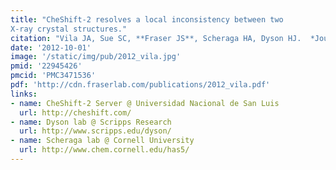 ```yaml
---
title: "CheShift-2 resolves a local inconsistency between two
X-ray crystal structures."
citation: "Vila JA, Sue SC, **Fraser JS**, Scheraga HA, Dyson HJ.  *Journal of Biomolecular NMR*. 2012."
date: '2012-10-01'
image: '/static/img/pub/2012_vila.jpg'
pmid: '22945426'
pmcid: 'PMC3471536'
pdf: 'http://cdn.fraserlab.com/publications/2012_vila.pdf'
links:
- name: CheShift-2 Server @ Universidad Nacional de San Luis
  url: http://cheshift.com/
- name: Dyson lab @ Scripps Research
  url: http://www.scripps.edu/dyson/
- name: Scheraga lab @ Cornell University
  url: http://www.chem.cornell.edu/has5/
---
```

